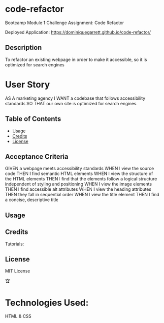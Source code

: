 # code-refactor
Bootcamp Module 1 Challenge Assignment: Code Refactor

Deployed Application: https://dominiquegarrett.github.io/code-refactor/


## Description

To refactor an existing webpage in order to make it accessible, so it is optimized for search engines

# User Story
AS A marketing agency
I WANT a codebase that follows accessibility standards
SO THAT our own site is optimized for search engines


## Table of Contents 

- [Usage](#usage)
- [Credits](#credits)
- [License](#license)



## Acceptance Criteria
GIVEN a webpage meets accessibility standards
WHEN I view the source code
THEN I find semantic HTML elements
WHEN I view the structure of the HTML elements
THEN I find that the elements follow a logical structure independent of styling and positioning
WHEN I view the image elements
THEN I find accessible alt attributes
WHEN I view the heading attributes
THEN they fall in sequential order
WHEN I view the title element
THEN I find a concise, descriptive title

## Usage




## Credits

Tutorials:


## License

MIT License

🏆 

# Technologies Used: 
HTML & CSS
